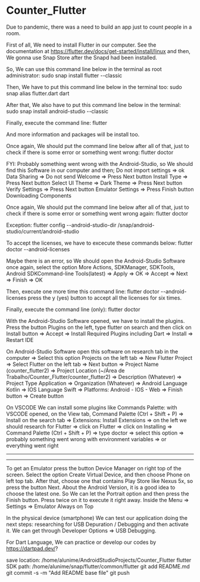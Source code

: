 # Counter_Flutter

Due to pandemic, there was a need to build an app just to count people in a room.

First of all, We need to install Flutter in our computer. See the documentation at https://flutter.dev/docs/get-started/install/linux and then,
We gonna use Snap Store after the Snapd had been installed.

So, We can use this command line below in the terminal as root administrator:
sudo snap install flutter --classic

Then, We have to put this command line below in the terminal too:
sudo snap alias flutter.dart dart

After that, We also have to put this command line below in the terminal:
sudo snap install android-studio --classic

Finally, execute the command line:
flutter

And more information and packages will be install too.

Once again, We should put the command line below after all of that, just to check if there is some error or something went wrong:
flutter doctor

FYI: Probably something went wrong with the Android-Studio, so We should find this Software in our computer and then;
Do not import settings => ok
Data Sharing => Do not send
Welcome => Press Next button
Install Type => Press Next button
Select UI Theme => Dark Theme => Press Next button
Verify Settings => Press Next button
Emulator Settings => Press Finish button
Downloading Components

Once again, We should put the command line below after all of that, just to check if there is some error or something went wrong again:
flutter doctor

Exception: flutter config --android-studio-dir /snap/android-studio/current/android-studio

To accept the licenses, we have to excecute these commands below:
flutter doctor --android-licenses

Maybe there is an error, so We should open the Android-Studio Software once again, select the option More Actions, SDKManager, SDKTools, Android SDKCommand-line Tools(latest) => Apply => OK => Accept => Next => Finish => OK

Then, execute one more time this command line:
flutter doctor --android-licenses
press the y (yes) button to accept all the licenses for six times.

Finally, execute the command line (only):
flutter doctor

With the Android-Studio Software opened, we have to install the plugins.
Press the button Plugins on the left, type flutter on search and then click on Install button => Accept => Install Required Plugins including Dart => Install => Restart IDE

On Android-Studio Software
open this software on research tab in the computer => Select this option Projects on the left tab => New Flutter Project => Select Flutter on the left tab => Next button => Project Name (counter_flutter2) => Project Location (~/Área de Trabalho/Counter_Flutter/counter_flutter2) => Description (Whatever) => Project Type Application => Organization (Whatever) => Android Language Kotlin => IOS Language Swift => Platforms: Android - IOS - Web => Finish button => Create button

On VSCODE
We can install some plugins like Commands Palette:
with VSCODE opened, on the View tab, Command Palette (Ctrl + Shift + P) => Install on the search tab => Extensions: Install Extensions => on the left we should research for Flutter => click on Flutter => click on Installing => Command Palette (Ctrl + Shift + P) => type doctor => select this option => probably something went wrong with environment variables => or everything went right

---

---

To get an Emulator
press the button Device Manager on right top of the screen. Select the option Create Virtual Device, and then choose Phone on left top tab.
After that, choose one that contains Play Store like Nexus 5x, so press the button Next. About the Android Version, it is a good idea to choose the latest one. So We can let the Portrait option and then press the Finish button. Press twice on it to execute it right away.
Inside the Menu => Settings => Emulator Always on Top

In the physical device (smartphone) We can test our application doing the next steps:
researching for USB Depuration / Debugging and then activate it. We can get through Developer Options => USB Debugging.

For Dart Language, We can practice or develop our codes by https://dartpad.dev/?

save location: /home/alunime/AndroidStudioProjects/Counter_Flutter
flutter SDK path: /home/alunime/snap/flutter/common/flutter
git add README.md
git commit -s -m "Add README base file"
git push
